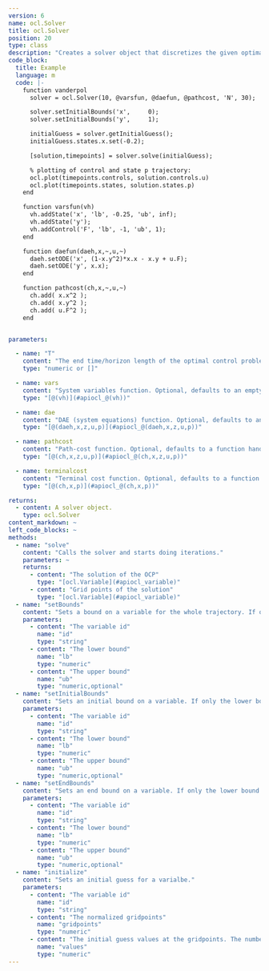```yaml
---
version: 6
name: ocl.Solver
title: ocl.Solver
position: 20
type: class
description: "Creates a solver object that discretizes the given optimal control problem, and calls the underlying optimizer. "
code_block:
  title: Example
  language: m
  code: |-
    function vanderpol
      solver = ocl.Solver(10, @varsfun, @daefun, @pathcost, 'N', 30);

      solver.setInitialBounds('x',     0);
      solver.setInitialBounds('y',     1);

      initialGuess = solver.getInitialGuess();
      initialGuess.states.x.set(-0.2);

      [solution,timepoints] = solver.solve(initialGuess);

      % plotting of control and state p trajectory:
      ocl.plot(timepoints.controls, solution.controls.u)
      ocl.plot(timepoints.states, solution.states.p)
    end

    function varsfun(vh)
      vh.addState('x', 'lb', -0.25, 'ub', inf);
      vh.addState('y');
      vh.addControl('F', 'lb', -1, 'ub', 1);
    end

    function daefun(daeh,x,~,u,~)
      daeh.setODE('x', (1-x.y^2)*x.x - x.y + u.F);
      daeh.setODE('y', x.x);
    end

    function pathcost(ch,x,~,u,~)
      ch.add( x.x^2 );
      ch.add( x.y^2 );
      ch.add( u.F^2 );
    end


parameters:

  - name: "T"
    content: "The end time/horizon length of the optimal control problem. If your system equations are expressed as function of an independent variable other than time, `T` represents not the end time but the endpoint of the integration over the independent variable. If you would like to optimize for time in a **time optimal control** formulation pass the empty list `[]`"
    type: "numeric or []"

  - name: vars
    content: "System variables function. Optional, defaults to an empty function handle."
    type: "[@(vh)](#apiocl_@(vh))"

  - name: dae
    content: "DAE (system equations) function. Optional, defaults to an empty function handle."
    type: "[@(daeh,x,z,u,p)](#apiocl_@(daeh,x,z,u,p))"

  - name: pathcost
    content: "Path-cost function. Optional, defaults to a function handle returning 0."
    type: "[@(ch,x,z,u,p)](#apiocl_@(ch,x,z,u,p))"

  - name: terminalcost
    content: "Terminal cost function. Optional, defaults to a function handle returning 0."
    type: "[@(ch,x,p)](#apiocl_@(ch,x,p))"

returns:
  - content: A solver object.
    type: ocl.Solver
content_markdown: ~
left_code_blocks: ~
methods:
  - name: "solve"
    content: "Calls the solver and starts doing iterations."
    parameters: ~
    returns:
      - content: "The solution of the OCP"
        type: "[ocl.Variable](#apiocl_variable)"
      - content: "Grid points of the solution"
        type: "[ocl.Variable](#apiocl_variable)"
  - name: "setBounds"
    content: "Sets a bound on a variable for the whole trajectory. If only the lower bound is given, it will be `lb==ub`. A bound can be a scalar, a vector of the size of the variable, or a vector/matrix with `length(lb)==length(ub)==N+1` for states and `length(lb)==length(ub)==N` for control variables."
    parameters:
      - content: "The variable id"
        name: "id"
        type: "string"
      - content: "The lower bound"
        name: "lb"
        type: "numeric"
      - content: "The upper bound"
        name: "ub"
        type: "numeric,optional"
  - name: "setInitialBounds"
    content: "Sets an initial bound on a variable. If only the lower bound is given, it will be `lb==ub`."
    parameters:
      - content: "The variable id"
        name: "id"
        type: "string"
      - content: "The lower bound"
        name: "lb"
        type: "numeric"
      - content: "The upper bound"
        name: "ub"
        type: "numeric,optional"
  - name: "setEndBounds"
    content: "Sets an end bound on a variable. If only the lower bound is given, it will be `lb==ub`."
    parameters:
      - content: "The variable id"
        name: "id"
        type: "string"
      - content: "The lower bound"
        name: "lb"
        type: "numeric"
      - content: "The upper bound"
        name: "ub"
        type: "numeric,optional"
  - name: "initialize"
    content: "Sets an initial guess for a varialbe."
    parameters:
      - content: "The variable id"
        name: "id"
        type: "string"
      - content: "The normalized gridpoints"
        name: "gridpoints"
        type: "numeric"
      - content: "The initial guess values at the gridpoints. The number of columns of `values` must be equal to the length of `gridpoints`."
        name: "values"
        type: "numeric"
---
```

